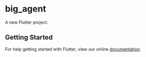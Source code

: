 # big_agent

A new Flutter project.

## Getting Started

For help getting started with Flutter, view our online
[documentation](https://flutter.io/).
